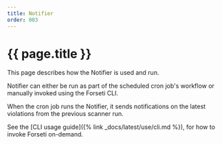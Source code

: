 ```yaml
---
title: Notifier
order: 003
---
```


# {{ page.title }}

This page describes how the Notifier is used and run.

Notifier can either be run as part of the scheduled cron job's workflow
or manually invoked using the Forseti CLI.

When the cron job runs the Notifier, it sends notifications on the
latest violations from the previous scanner run.

See the [CLI usage guide]({% link _docs/latest/use/cli.md %}), for how
to invoke Forseti on-demand.
